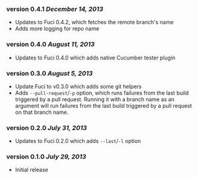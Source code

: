 ### version 0.4.1 *December 14, 2013*
* Updates to Fuci 0.4.2, which fetches the remote branch's name
* Adds more logging for repo name

### version 0.4.0 *August 11, 2013*
* Updates to Fuci 0.4.0 which adds native Cucumber tester plugin

### version 0.3.0 *August 5, 2013*
* Update Fuci to v0.3.0 which adds some git helpers
* Adds `--pull-request`/`-p` option, which runs failures from the last
build triggered by a pull request. Running it with a branch name as an
argument will run failures from the last build triggered by a pull
request on that branch name.

### version 0.2.0 *July 31, 2013*
* Updates to Fuci 0.2.0 which adds `--last`/`-l` option

### version 0.1.0 *July 29, 2013*
* Initial release
